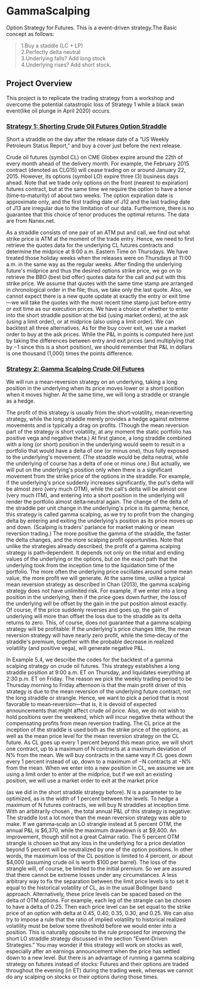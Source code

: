 # GammaScalping
Option Strategy for Futures. This is a event-driven strategy.The Basic concept as follows:
>1.Buy a staddle (LC + LP)                             
>2.Perfectly delta neutral                                                                 
>3.Underlying falls? Add long stock                                                            
>4.Underlying rises? Add short stock.

## **Project Overview**
This project is to replicate the trading strategy from a workshop and overcome the potential catastropic loss of Strategy 1 while a black swan event(like oil plunge in April 2020) occurs. 

### **[Strategy 1: Shorting Crude Oil Futures Option Straddle](FINAL_shortStrangle_Strategy1.m)**
Short a straddle on the day after the release date of a “US Weekly Petroleum Status Report,” and buy a cover just before the next release. 

Crude oil futures (symbol CL) on CME Globex expire around the 22th of every month ahead of the delivery month. For example, the February 2015 contract (denoted as CLG15) will cease trading on or around January 22, 2015. However, its options (symbol LO) expire three (3) business days ahead. Note that we trade only options on the front (nearest to expiration) futures contract, but at the same time we require the option to have a tenor (time‐to‐maturity) of about two weeks. The option expiration date is approximate only, and the first trading date of J12 and the last trading date of J13 are irregular due to the limitation of our data. Furthermore, there is no guarantee that this choice of tenor produces the optimal returns. The data are from Nanex.net.

As a straddle consists of one pair of an ATM put and call, we find out what strike price is ATM at the moment of the trade entry. Hence, we need to first retrieve the quotes data for the underlying CL futures contracts and determine the midprice at 9:00 a.m. Eastern Time on Thursdays. We have treated those holiday weeks when the releases were on Thursdays at 11:00 a.m. in the same way as the regular weeks. After finding the underlying future's midprice and thus the desired options strike price, we go on to retrieve the BBO (best bid offer) quotes data for the call and put with this strike price. We assume that quotes with the same time stamp are arranged in chronological order in the file; thus, we take only the last quote. Also, we cannot expect there is a new quote update at exactly the entry or exit time—we will take the quotes with the most recent time stamp just before entry or exit time as our execution prices. We have a choice of whether to enter into the short straddle position at the bid (using market orders), at the ask (using a limit order), or at midprice (also using a limit order). We can backtest all three alternatives. As for the buy cover exit, we use a market order to buy at the ask prices. While the P&L in points is computed here just by taking the differences between entry and exit prices (and multiplying that by −1 since this is a short position), we should remember that P&L in dollars is one thousand (1,000) times the points difference.

### **[Strategy 2: Gamma Scalping Crude Oil Futures](FINAL_Strategy2_gammaScalp_strangle_LO.m)**
We will run a mean‐reversion strategy on an underlying, taking a long position in the underlying when its price moves lower or a short position when it moves higher. At the same time, we will long a straddle or strangle as a hedge. 

The profit of this strategy is usually from the short‐volatility, mean‐reverting strategy, while the long straddle merely provides a hedge against extreme movements and is typically a drag on profits. (Though the mean reversion part of the strategy is short volatility, at any moment the static portfolio has positive vega and negative theta.) At first glance, a long straddle combined with a long (or short) position in the underlying would seem to result in a portfolio that would have a delta of one (or minus one), thus fully exposed to the underlying's movement. (The straddle would be delta neutral, while the underlying of course has a delta of one or minus one.) But actually, we will put on the underlying's position only when there is a significant movement from the strike price of the options in the straddle. For example, if the underlying's price suddenly increases significantly, the put's delta will be almost zero (very much OTM), while the call's delta will be almost one (very much ITM), and entering into a short position in the underlying will render the portfolio almost delta‐neutral again. The change of the delta of the straddle per unit change in the underlying's price is its gamma; hence, this strategy is called gamma scalping, as we try to profit from the changing delta by entering and exiting the underlying's position as its price moves up and down. (Scalping is traders' parlance for market making or mean reversion trading.) The more positive the gamma of the straddle, the faster the delta changes, and the more scalping profit opportunities. Note that unlike the strategies already described, the profit of a gamma scalping strategy is path‐dependent. It depends not only on the initial and ending values of the underlying or the options, but on the exact path that the underlying took from the inception time to the liquidation time of the portfolio. The more often the underlying price oscillates around some mean value, the more profit we will generate. At the same time, unlike a typical mean reversion strategy as described in Chan (2013), the gamma scalping strategy does not have unlimited risk. For example, if we enter into a long position in the underlying, then if the price goes down further, the loss of the underlying will be offset by the gain in the put position almost exactly. Of course, if the price suddenly reverses and goes up, the gain of underlying will more than offset the loss due to the straddle as its delta returns to zero. This, of course, does not guarantee that a gamma scalping strategy will be profitable: If the underlying's price changes little, the mean reversion strategy will have nearly zero profit, while the time‐decay of the straddle's premium, together with the probable decrease in realized volatility (and positive vega), will generate negative P&L.

In Example 5.4, we describe the codes for the backtest of a gamma scalping strategy on crude oil futures. This strategy establishes a long straddle position at 9:00 a.m. ET on Thursday, and liquidates everything at 2:30 p.m. ET on Friday. The reason we pick the weekly trading period to be Thursday morning to Friday afternoon is that the main profit driver of this strategy is due to the mean reversion of the underlying future contract, not the long straddle or strangle. Hence, we want to pick a period that is most favorable to mean‐reversion—that is, it is devoid of expected announcements that might affect crude oil price. Also, we do not wish to hold positions over the weekend, which will incur negative theta without the compensating profits from mean reversion trading. The CL price at the inception of the straddle is used both as the strike price of the options, as well as the mean price level for the mean reversion strategy on the CL future. As CL goes up every 1 percent beyond this mean price, we will short one contract, up to a maximum of N contracts at a maximum deviation of N% from the mean. We will buy contracts in the same way if CL goes down every 1 percent instead of up, down to a maximum of −N contracts at −N% from the mean. When we enter into a new position in CL, we assume we are using a limit order to enter at the midprice, but if we exit an existing position, we will use a market order to exit at the market price

(as we did in the short straddle strategy before). N is a parameter to be optimized, as is the width of 1 percent between the levels. To hedge a maximum of N futures contracts, we will buy N straddles at inception time. With an arbitrarily chosen , the total annual P&L of this strategy is negative: The straddle lost a lot more than the mean reversion strategy was able to make. If we gamma‐scalp an LO strangle instead at 5 percent OTM, the annual P&L is $6,370, while the maximum drawdown is at $9,400. An improvement, though still not a great Calmar ratio. The 5 percent OTM strangle is chosen so that any loss in the underlying for a price deviation beyond 5 percent will be neutralized by one of the option positions. In other words, the maximum loss of the CL position is limited to 4 percent, or about $4,000 (assuming crude oil is worth $100 per barrel). The loss of the strangle will, of course, be limited to the initial premium. So we are assured that there cannot be extreme losses under any circumstances. A less arbitrary way to fix the separation between the limit price levels is to set it equal to the historical volatility of CL, as in the usual Bollinger band approach. Alternatively, these price levels can be spaced based on the delta of OTM options. For example, each leg of the strangle can be chosen to have a delta of 0.25. Then each price level can be set equal to the strike price of an option with delta at 0.45, 0.40, 0.35, 0.30, and 0.25. We can also try to impose a rule that the ratio of implied volatility to historical realized volatility must be below some threshold before we would enter into a position. This is naturally opposite to the rule proposed for improving the short LO straddle strategy discussed in the section “Event‐Driven Strategies.” You may wonder if this strategy will work on stocks as well, especially after an earnings announcement when the price has settled down to a new level. But there is an advantage of running a gamma scalping strategy on futures instead of stocks: Futures and their options are traded throughout the evening (in ET) during the trading week, whereas we cannot do any scalping on stocks or their options during those times.
